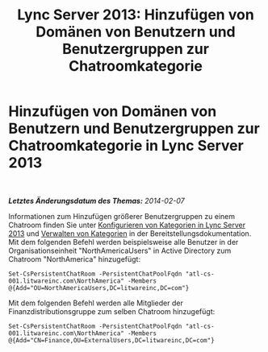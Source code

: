 ﻿---
title: 'Lync Server 2013: Hinzufügen von Domänen von Benutzern und Benutzergruppen zur Chatroomkategorie'
TOCTitle: Hinzufügen von Domänen von Benutzern und Benutzergruppen zur Chatroomkategorie
ms:assetid: ee03f2cf-1c84-41c4-b524-d0729be33b8c
ms:mtpsurl: https://technet.microsoft.com/de-de/library/JJ215884(v=OCS.15)
ms:contentKeyID: 49295820
ms.date: 05/19/2016
mtps_version: v=OCS.15
ms.translationtype: HT
---

# Hinzufügen von Domänen von Benutzern und Benutzergruppen zur Chatroomkategorie in Lync Server 2013

 

_**Letztes Änderungsdatum des Themas:** 2014-02-07_

Informationen zum Hinzufügen größerer Benutzergruppen zu einem Chatroom finden Sie unter [Konfigurieren von Kategorien in Lync Server 2013](lync-server-2013-configure-categories.md) und [Verwalten von Kategorien](manage-categories.md) in der Bereitstellungsdokumentation. Mit dem folgenden Befehl werden beispielsweise alle Benutzer in der Organisationseinheit "NorthAmericaUsers" in Active Directory zum Chatroom "NorthAmerica" hinzugefügt:

    Set-CsPersistentChatRoom -PersistentChatPoolFqdn "atl-cs-001.litwareinc.com\NorthAmerica" -Members @{Add="OU=NorthAmericaUsers,DC=litwareinc,DC=com"}

Mit dem folgenden Befehl werden alle Mitglieder der Finanzdistributionsgruppe zum selben Chatroom hinzugefügt:

    Set-CsPersistentChatRoom -PersistentChatPoolFqdn "atl-cs-001.litwareinc.com\NorthAmerica" -Members @{Add="CN=Finance,OU=ExternalUsers,DC=litwareinc,DC=com"}

